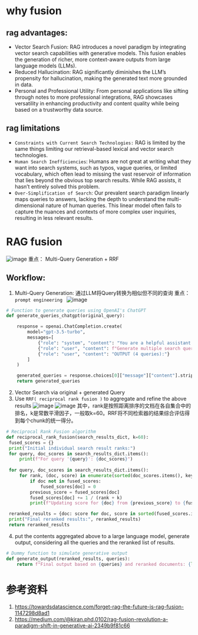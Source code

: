 # why fusion
## rag advantages:

* Vector Search Fusion: RAG introduces a novel paradigm by integrating vector search capabilities with generative models. This fusion enables the generation of richer, more context-aware outputs from large language models (LLMs).
* Reduced Hallucination: RAG significantly diminishes the LLM’s propensity for hallucination, making the generated text more grounded in data.
* Personal and Professional Utility: From personal applications like sifting through notes to more professional integrations, RAG showcases versatility in enhancing productivity and content quality while being based on a trustworthy data source.

## rag limitations
* `Constraints with Current Search Technologies:` RAG is limited by the same things limiting our retrieval-based lexical and vector search technologies.
* `Human Search Inefficiencies`: Humans are not great at writing what they want into search systems, such as typos, vague queries, or limited vocabulary, which often lead to missing the vast reservoir of information that lies beyond the obvious top search results. While RAG assists, it hasn’t entirely solved this problem.
* `Over-Simplification of Search`: Our prevalent search paradigm linearly maps queries to answers, lacking the depth to understand the multi-dimensional nature of human queries. This linear model often fails to capture the nuances and contexts of more complex user inquiries, resulting in less relevant results.

#  RAG fusion
![image](https://github.com/hinswhale/AI-Learning/assets/22999866/1e5a75ad-3ec7-4403-ad21-fbb6e2c3a82b)
重点： Multi-Query Generation + RRF
## Workflow:
1. Multi-Query Generation: 通过LLM将Query转换为相似但不同的查询
   重点：`prompt engineering ` 
   ![image](https://github.com/hinswhale/AI-Learning/assets/22999866/d50f586f-39ac-455b-8170-080cd14f4434)

```python
# Function to generate queries using OpenAI's ChatGPT
def generate_queries_chatgpt(original_query):

    response = openai.ChatCompletion.create(
        model="gpt-3.5-turbo",
        messages=[
            {"role": "system", "content": "You are a helpful assistant that generates multiple search queries based on a single input query."},
            {"role": "user", "content": f"Generate multiple search queries related to: {original_query}"},
            {"role": "user", "content": "OUTPUT (4 queries):"}
        ]
    )

    generated_queries = response.choices[0]["message"]["content"].strip().split("\n")
    return generated_queries
```
2. Vector Search via  original + generated  Query
3.  Use `RRF( reciprocal rank fusion )` to aggregate and refine  the above results
   ![image](https://github.com/hinswhale/AI-Learning/assets/22999866/630de3d7-da28-4a03-ad44-045c5f8389f0)
![image](https://github.com/hinswhale/AI-Learning/assets/22999866/52f559b2-08a3-4fd8-9f0b-490da7dbfa71)
其中，rank是按照距离排序的文档在各自集合中的排名，k是常数平滑因子，一般取k=60。RRF将不同检索器的结果综合评估得到每个chunk的统一得分。
   ```python
# Reciprocal Rank Fusion algorithm
def reciprocal_rank_fusion(search_results_dict, k=60):
    fused_scores = {}
    print("Initial individual search result ranks:")
    for query, doc_scores in search_results_dict.items():
        print(f"For query '{query}': {doc_scores}")
        
    for query, doc_scores in search_results_dict.items():
        for rank, (doc, score) in enumerate(sorted(doc_scores.items(), key=lambda x: x[1], reverse=True)):
            if doc not in fused_scores:
                fused_scores[doc] = 0
            previous_score = fused_scores[doc]
            fused_scores[doc] += 1 / (rank + k)
            print(f"Updating score for {doc} from {previous_score} to {fused_scores[doc]} based on rank {rank} in query '{query}'")

    reranked_results = {doc: score for doc, score in sorted(fused_scores.items(), key=lambda x: x[1], reverse=True)}
    print("Final reranked results:", reranked_results)
    return reranked_results
```
4.  put the contents aggregated above to a large language model, generate output, considering all the queries and the reranked list of results.
```python
# Dummy function to simulate generative output
def generate_output(reranked_results, queries):
    return f"Final output based on {queries} and reranked documents: {list(reranked_results.keys())}"
```

# 参考资料
1. https://towardsdatascience.com/forget-rag-the-future-is-rag-fusion-1147298d8ad1
2. https://medium.com/@kiran.phd.0102/rag-fusion-revolution-a-paradigm-shift-in-generative-ai-2349b9f81c66
